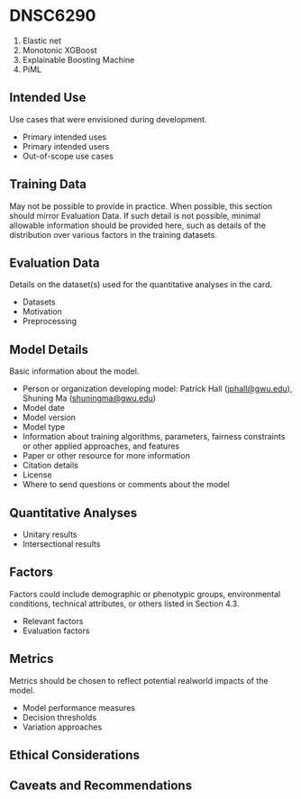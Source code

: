 # DNSC6290

1. Elastic net
2. Monotonic XGBoost
3. Explainable Boosting Machine
4. PiML

## Intended Use
Use cases that were envisioned during development.
* Primary intended uses
* Primary intended users
* Out-of-scope use cases

## Training Data
May not be possible to provide in practice. When possible, this section should mirror Evaluation Data. If such detail is not possible, minimal allowable information should be provided here, such as details of the distribution over various factors in the training datasets.

## Evaluation Data
Details on the dataset(s) used for the quantitative analyses in the card.
* Datasets
* Motivation
* Preprocessing

## Model Details
Basic information about the model.
* Person or organization developing model: Patrick Hall (jphall@gwu.edu), Shuning Ma (shuningma@gwu.edu)
* Model date
* Model version
* Model type
* Information about training algorithms, parameters, fairness constraints or other applied approaches, and features
* Paper or other resource for more information
* Citation details
* License
* Where to send questions or comments about the model

## Quantitative Analyses
* Unitary results
* Intersectional results

## Factors
Factors could include demographic or phenotypic groups, environmental conditions, technical attributes, or others listed in Section 4.3.
* Relevant factors
* Evaluation factors

## Metrics
Metrics should be chosen to reflect potential realworld impacts of the model.
* Model performance measures
* Decision thresholds
* Variation approaches

## Ethical Considerations

## Caveats and Recommendations
